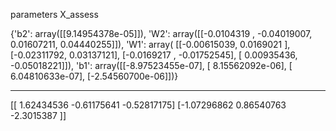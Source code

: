 parameters
X_assess


{'b2': array([[9.14954378e-05]]),
 'W2': array([[-0.0104319 , -0.04019007,  0.01607211,  0.04440255]]),
 'W1': array(
       [[-0.00615039,  0.0169021 ],
       [-0.02311792,  0.03137121],
       [-0.0169217 , -0.01752545],
       [ 0.00935436, -0.05018221]]), 'b1': array([[-8.97523455e-07],
       [ 8.15562092e-06],
       [ 6.04810633e-07],
       [-2.54560700e-06]])}
****************************************************************************************************
[[ 1.62434536 -0.61175641 -0.52817175]
 [-1.07296862  0.86540763 -2.3015387 ]]


